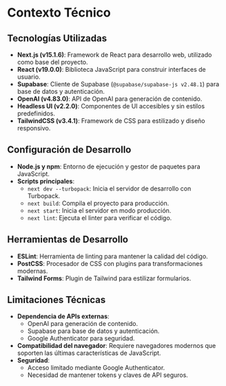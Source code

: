 # Contexto Técnico

## Tecnologías Utilizadas
- **Next.js (v15.1.6)**: Framework de React para desarrollo web, utilizado como base del proyecto.
- **React (v19.0.0)**: Biblioteca JavaScript para construir interfaces de usuario.
- **Supabase**: Cliente de Supabase (`@supabase/supabase-js v2.48.1`) para base de datos y autenticación.
- **OpenAI (v4.83.0)**: API de OpenAI para generación de contenido.
- **Headless UI (v2.2.0)**: Componentes de UI accesibles y sin estilos predefinidos.
- **TailwindCSS (v3.4.1)**: Framework de CSS para estilizado y diseño responsivo.

## Configuración de Desarrollo
- **Node.js y npm**: Entorno de ejecución y gestor de paquetes para JavaScript.
- **Scripts principales**:
  - `next dev --turbopack`: Inicia el servidor de desarrollo con Turbopack.
  - `next build`: Compila el proyecto para producción.
  - `next start`: Inicia el servidor en modo producción.
  - `next lint`: Ejecuta el linter para verificar el código.

## Herramientas de Desarrollo
- **ESLint**: Herramienta de linting para mantener la calidad del código.
- **PostCSS**: Procesador de CSS con plugins para transformaciones modernas.
- **Tailwind Forms**: Plugin de Tailwind para estilizar formularios.

## Limitaciones Técnicas
- **Dependencia de APIs externas**: 
  - OpenAI para generación de contenido.
  - Supabase para base de datos y autenticación.
  - Google Authenticator para seguridad.
- **Compatibilidad del navegador**: Requiere navegadores modernos que soporten las últimas características de JavaScript.
- **Seguridad**: 
  - Acceso limitado mediante Google Authenticator.
  - Necesidad de mantener tokens y claves de API seguros.
